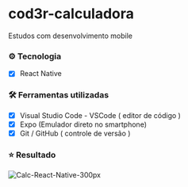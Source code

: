 # cod3r-calculadora

Estudos com desenvolvimento mobile

### :gear: Tecnologia
   - [x] React Native

### :hammer_and_wrench: Ferramentas utilizadas
   - [x] Visual Studio Code - VSCode ( editor de código )
   - [x] Expo (Emulador direto no smartphone)
   - [x] Git / GitHub ( controle de versão )

### :star: Resultado

![Calc-React-Native-300px](https://user-images.githubusercontent.com/7707439/153713830-6717fa07-91ed-4bf4-a2df-89fef38a6725.jpg)

